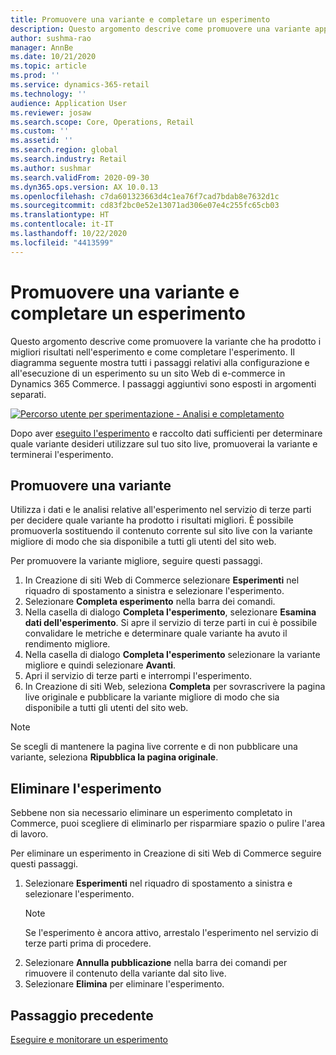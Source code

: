 ```yaml
---
title: Promuovere una variante e completare un esperimento
description: Questo argomento descrive come promuovere una variante appropriata e completare un esperimento in Dynamics 365 Commerce.
author: sushma-rao
manager: AnnBe
ms.date: 10/21/2020
ms.topic: article
ms.prod: ''
ms.service: dynamics-365-retail
ms.technology: ''
audience: Application User
ms.reviewer: josaw
ms.search.scope: Core, Operations, Retail
ms.custom: ''
ms.assetid: ''
ms.search.region: global
ms.search.industry: Retail
ms.author: sushmar
ms.search.validFrom: 2020-09-30
ms.dyn365.ops.version: AX 10.0.13
ms.openlocfilehash: c7da601323663d4c1ea76f7cad7bdab8e7632d1c
ms.sourcegitcommit: cd83f2bc0e52e13071ad306e07e4c255fc65cb03
ms.translationtype: HT
ms.contentlocale: it-IT
ms.lasthandoff: 10/22/2020
ms.locfileid: "4413599"
---
```

# <a name="promote-a-variation-and-complete-an-experiment"></a>Promuovere una variante e completare un esperimento

Questo argomento descrive come promuovere la variante che ha prodotto i migliori risultati nell'esperimento e come completare l'esperimento. Il diagramma seguente mostra tutti i passaggi relativi alla configurazione e all'esecuzione di un esperimento su un sito Web di e-commerce in Dynamics 365 Commerce. I passaggi aggiuntivi sono esposti in argomenti separati.

[![Percorso utente per sperimentazione - Analisi e completamento](./media/experimentation_review_complete.svg)](./media/experimentation_review_complete.svg#lightbox)

Dopo aver [eseguito l'esperimento](experimentation-run-monitor.md) e raccolto dati sufficienti per determinare quale variante desideri utilizzare sul tuo sito live, promuoverai la variante e terminerai l'esperimento.

## <a name="promote-a-variation"></a>Promuovere una variante
Utilizza i dati e le analisi relative all'esperimento nel servizio di terze parti per decidere quale variante ha prodotto i risultati migliori. È possibile promuoverla sostituendo il contenuto corrente sul sito live con la variante migliore di modo che sia disponibile a tutti gli utenti del sito web.

Per promuovere la variante migliore, seguire questi passaggi. 

1. In Creazione di siti Web di Commerce selezionare **Esperimenti** nel riquadro di spostamento a sinistra e selezionare l'esperimento.
1. Selezionare **Completa esperimento** nella barra dei comandi.
1. Nella casella di dialogo **Completa l'esperimento**, selezionare **Esamina dati dell'esperimento**. Si apre il servizio di terze parti in cui è possibile convalidare le metriche e determinare quale variante ha avuto il rendimento migliore.
1. Nella casella di dialogo **Completa l'esperimento** selezionare la variante migliore e quindi selezionare **Avanti**.
1. Apri il servizio di terze parti e interrompi l'esperimento.
1. In Creazione di siti Web, seleziona **Completa** per sovrascrivere la pagina live originale e pubblicare la variante migliore di modo che sia disponibile a tutti gli utenti del sito web. 

> [!NOTE]
> Se scegli di mantenere la pagina live corrente e di non pubblicare una variante, seleziona **Ripubblica la pagina originale**.

## <a name="delete-your-experiment"></a>Eliminare l'esperimento
Sebbene non sia necessario eliminare un esperimento completato in Commerce, puoi scegliere di eliminarlo per risparmiare spazio o pulire l'area di lavoro. 

Per eliminare un esperimento in Creazione di siti Web di Commerce seguire questi passaggi.

1. Selezionare **Esperimenti** nel riquadro di spostamento a sinistra e selezionare l'esperimento. 
    > [!NOTE]
    > Se l'esperimento è ancora attivo, arrestalo l'esperimento nel servizio di terze parti prima di procedere.
1. Selezionare **Annulla pubblicazione** nella barra dei comandi per rimuovere il contenuto della variante dal sito live.
1. Selezionare **Elimina** per eliminare l'esperimento.

## <a name="previous-step"></a>Passaggio precedente
[Eseguire e monitorare un esperimento](experimentation-run-monitor.md)
